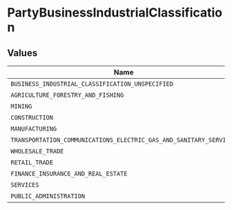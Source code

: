 # PartyBusinessIndustrialClassification


## Values

| Name                                                               | Value                                                              |
| ------------------------------------------------------------------ | ------------------------------------------------------------------ |
| `BUSINESS_INDUSTRIAL_CLASSIFICATION_UNSPECIFIED`                   | BUSINESS_INDUSTRIAL_CLASSIFICATION_UNSPECIFIED                     |
| `AGRICULTURE_FORESTRY_AND_FISHING`                                 | AGRICULTURE_FORESTRY_AND_FISHING                                   |
| `MINING`                                                           | MINING                                                             |
| `CONSTRUCTION`                                                     | CONSTRUCTION                                                       |
| `MANUFACTURING`                                                    | MANUFACTURING                                                      |
| `TRANSPORTATION_COMMUNICATIONS_ELECTRIC_GAS_AND_SANITARY_SERVICES` | TRANSPORTATION_COMMUNICATIONS_ELECTRIC_GAS_AND_SANITARY_SERVICES   |
| `WHOLESALE_TRADE`                                                  | WHOLESALE_TRADE                                                    |
| `RETAIL_TRADE`                                                     | RETAIL_TRADE                                                       |
| `FINANCE_INSURANCE_AND_REAL_ESTATE`                                | FINANCE_INSURANCE_AND_REAL_ESTATE                                  |
| `SERVICES`                                                         | SERVICES                                                           |
| `PUBLIC_ADMINISTRATION`                                            | PUBLIC_ADMINISTRATION                                              |